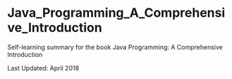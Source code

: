 # Java_Programming_A_Comprehensive_Introduction

Self-learning summary for the book Java Programming: A Comprehensive Introduction

Last Updated: April 2018

